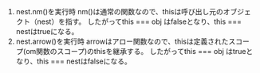 1. nest.nm()を実行時
   nm()は通常の関数なので、thisは呼び出し元のオブジェクト（nest）を指す。
   したがってthis === obj はfalseとなり、this === nestはtrueになる。
2. nest.arrow()を実行時
   arrowはアロー関数なので、thisは定義されたスコープ(om関数のスコープ)のthisを継承する。
   したがってthis === obj はtrueとなり、this === nestはfalseになる。
